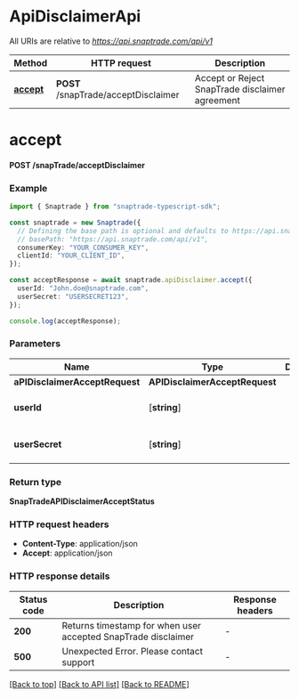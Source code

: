 # ApiDisclaimerApi

All URIs are relative to *https://api.snaptrade.com/api/v1*

Method | HTTP request | Description
------------- | ------------- | -------------
[**accept**](ApiDisclaimerApi.md#accept) | **POST** /snapTrade/acceptDisclaimer | Accept or Reject SnapTrade disclaimer agreement


# **accept**

#### **POST** /snapTrade/acceptDisclaimer


### Example


```typescript
import { Snaptrade } from "snaptrade-typescript-sdk";

const snaptrade = new Snaptrade({
  // Defining the base path is optional and defaults to https://api.snaptrade.com/api/v1
  // basePath: "https://api.snaptrade.com/api/v1",
  consumerKey: "YOUR_CONSUMER_KEY",
  clientId: "YOUR_CLIENT_ID",
});

const acceptResponse = await snaptrade.apiDisclaimer.accept({
  userId: "John.doe@snaptrade.com",
  userSecret: "USERSECRET123",
});

console.log(acceptResponse);
```


### Parameters

Name | Type | Description  | Notes
------------- | ------------- | ------------- | -------------
 **aPIDisclaimerAcceptRequest** | **APIDisclaimerAcceptRequest**|  |
 **userId** | [**string**] |  | defaults to undefined
 **userSecret** | [**string**] |  | defaults to undefined


### Return type

**SnapTradeAPIDisclaimerAcceptStatus**

### HTTP request headers

 - **Content-Type**: application/json
 - **Accept**: application/json


### HTTP response details
| Status code | Description | Response headers |
|-------------|-------------|------------------|
**200** | Returns timestamp for when user accepted SnapTrade disclaimer |  -  |
**500** | Unexpected Error. Please contact support |  -  |

[[Back to top]](#) [[Back to API list]](../README.md#documentation-for-api-endpoints) [[Back to README]](../README.md)


